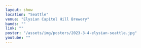 ```yaml
---
layout: show
location: "Seattle"
venue: "Elysian Capitol Hill Brewery"
bands: ""
link: ""
poster: "/assets/img/posters/2023-3-4-elysian-seattle.jpg"
youtube: ""
---
```



